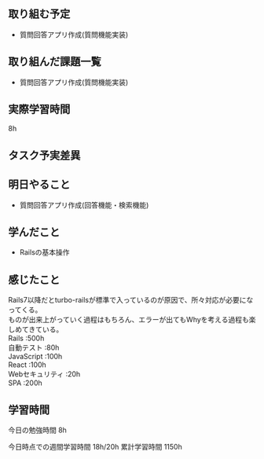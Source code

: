 ## 取り組む予定
- 質問回答アプリ作成(質問機能実装)

## 取り組んだ課題一覧
- 質問回答アプリ作成(質問機能実装)


## 実際学習時間
8h

## タスク予実差異


## 明日やること
- 質問回答アプリ作成(回答機能・検索機能)

## 学んだこと
- Railsの基本操作


## 感じたこと
Rails7以降だとturbo-railsが標準で入っているのが原因で、所々対応が必要になってくる。<br>
ものが出来上がっていく過程はもちろん、エラーが出てもWhyを考える過程も楽しめてきている。<br>
Rails :500h<br>
自動テスト :80h<br>
JavaScript :100h<br>
React :100h<br>
Webセキュリティ :20h<br>
SPA :200h


## 学習時間
今日の勉強時間 8h

今日時点での週間学習時間 18h/20h
累計学習時間 1150h